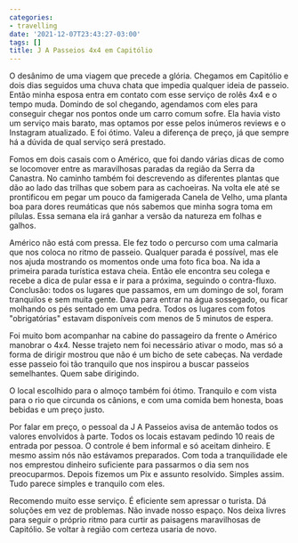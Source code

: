 ```yaml
---
categories:
- travelling
date: '2021-12-07T23:43:27-03:00'
tags: []
title: J A Passeios 4x4 em Capitólio
---
```


O desânimo de uma viagem que precede a glória. Chegamos em Capitólio e dois dias seguidos uma chuva chata que impedia qualquer ideia de passeio. Então minha esposa entra em contato com esse serviço de rolês 4x4 e o tempo muda. Domindo de sol chegando, agendamos com eles para conseguir chegar nos pontos onde um carro comum sofre. Ela havia visto um serviço mais barato, mas optamos por esse pelos inúmeros reviews e o Instagram atualizado. E foi ótimo. Valeu a diferença de preço, já que sempre há a dúvida de qual serviço será prestado.

Fomos em dois casais com o Américo, que foi dando várias dicas de como se locomover entre as maravilhosas paradas da região da Serra da Canastra. No caminho também foi descrevendo as diferentes plantas que dão ao lado das trilhas que sobem para as cachoeiras. Na volta ele até se prontificou em pegar um pouco da famigerada Canela de Velho, uma planta boa para dores reumáticas que nós sabemos que minha sogra toma em pílulas. Essa semana ela irá ganhar a versão da natureza em folhas e galhos.

Américo não está com pressa. Ele fez todo o percurso com uma calmaria que nos coloca no ritmo de passeio. Qualquer parada é possível, mas ele nos ajuda mostrando os momentos onde uma foto fica boa. Na ida a primeira parada turística estava cheia. Então ele encontra seu colega e recebe a dica de pular essa e ir para a próxima, seguindo o contra-fluxo. Conclusão: todos os lugares que passamos, em um domingo de sol, foram tranquilos e sem muita gente. Dava para entrar na água sossegado, ou ficar molhando os pés sentado em uma pedra. Todos os lugares com fotos "obrigatórias" estavam disponíveis com menos de 5 minutos de espera.

Foi muito bom acompanhar na cabine do passageiro da frente o Américo manobrar o 4x4. Nesse trajeto nem foi necessário ativar o modo, mas só a forma de dirigir mostrou que não é um bicho de sete cabeças. Na verdade esse passeio foi tão tranquilo que nos inspirou a buscar passeios semelhantes. Quem sabe dirigindo.

O local escolhido para o almoço também foi ótimo. Tranquilo e com vista para o rio que circunda os cânions, e com uma comida bem honesta, boas bebidas e um preço justo.

Por falar em preço, o pessoal da J A Passeios avisa de antemão todos os valores envolvidos à parte. Todos os locais estavam pedindo 10 reais de entrada por pessoa. O controle é bem informal e só aceitam dinheiro. E mesmo assim nós não estávamos preparados. Com toda a tranquilidade ele nos emprestou dinheiro suficiente para passarmos o dia sem nos preocuparmos. Depois fizemos um Pix e assunto resolvido. Simples assim. Tudo parece simples e tranquilo com eles.

Recomendo muito esse serviço. É eficiente sem apressar o turista. Dá soluções em vez de problemas. Não invade nosso espaço. Nos deixa livres para seguir o próprio ritmo para curtir as paisagens maravilhosas de Capitólio. Se voltar à região com certeza usaria de novo.

